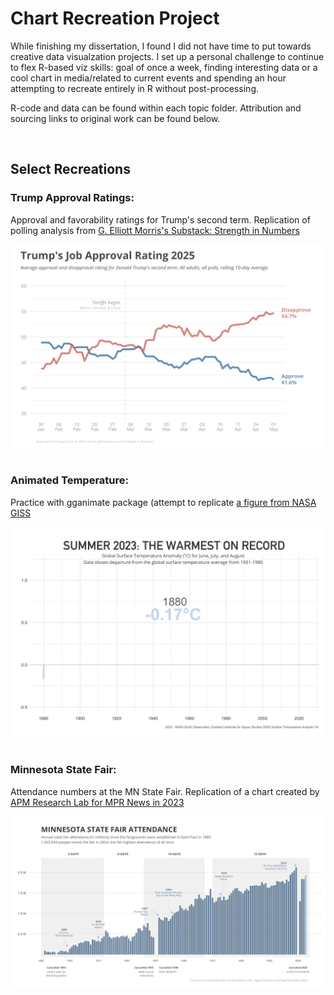 # Chart Recreation Project
While finishing my dissertation, I found I did not have time to put towards creative data visualzation projects. I set up a personal challenge to continue to flex R-based viz skills: goal of once a week, finding interesting data or a cool chart in media/related to current events and spending an hour attempting to recreate entirely in R without post-processing. 

R-code and data can be found within each topic folder. Attribution and sourcing links to original work can be found below. 

<br>

## Select Recreations

### Trump Approval Ratings:

Approval and favorability ratings for Trump's second term. Replication of polling analysis from [G. Elliott Morris's Substack: Strength in Numbers](https://www.gelliottmorris.com/)

<img src="https://github.com/makuhs/Chart-Recreation-Project/blob/main/approvalRatings/trumpApprovalRatings.png" width="700">

<br>
<br>

### Animated Temperature: 

Practice with gganimate package (attempt to replicate [a figure from NASA GISS](https://earthobservatory.nasa.gov/images/151831/summer-2023-was-the-hottest-on-record)

<img src="https://github.com/makuhs/Chart-Recreation-Project/blob/main/animateTemp/time_series.gif" width="850">

<br>
<br>

### Minnesota State Fair:

Attendance numbers at the MN State Fair. Replication of a chart created by [APM Research Lab for MPR News in 2023](https://www.datawrapper.de/_/qycvI/) 

<img src="https://github.com/makuhs/Chart-Recreation-Project/blob/main/stateFair/totalAttendance.jpeg" width="850">
